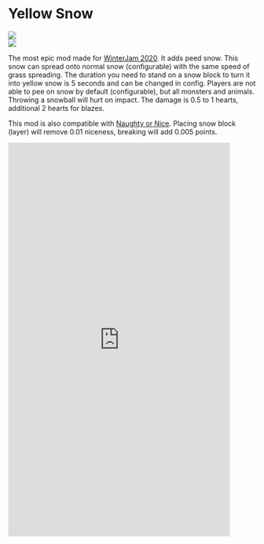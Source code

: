 # Yellow Snow
[![](https://cf.way2muchnoise.eu/420856.svg?badge_style=flat)](https://www.curseforge.com/minecraft/mc-mods/yellow-snow)  
[![](https://img.shields.io/github/issues-raw/MelanX/yellow-snow?style=flat-square)](https://github.com/MelanX/yellow-snow)

The most epic mod made for [WinterJam 2020](https://www.curseforge.com/minecraft/modpacks/mmds-winterjam-2020). It
adds peed snow. This snow can spread onto normal snow (configurable) with the same speed of grass spreading. The 
duration you need to stand on a snow block to turn it into yellow snow is 5 seconds and can be changed in config.
Players are not able to pee on snow by default (configurable), but all monsters and animals.
Throwing a snowball will hurt on impact. The damage is 0.5 to 1 hearts, additional 2 hearts for blazes.

This mod is also compatible with [Naughty or Nice](https://www.curseforge.com/minecraft/mc-mods/naughty-or-nice). 
Placing snow block (layer) will remove 0.01 niceness, breaking will add 0.005 points.

<div class="video-wrapper"><iframe width="451" height="801" src="https://www.youtube.com/embed/dv5PyAPh-EQ" title="Excavar" frameborder="0" allow="accelerometer; autoplay; clipboard-write; encrypted-media; gyroscope; picture-in-picture; web-share" allowfullscreen></iframe></div>